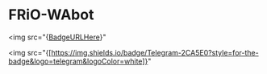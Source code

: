 # FRiO-WAbot

<img src="{[BadgeURLHere](https://img.shields.io/badge/WhatsApp-25D366?style=for-the-badge&logo=whatsapp&logoColor=white)}"


<img src="{[https://img.shields.io/badge/Telegram-2CA5E0?style=for-the-badge&logo=telegram&logoColor=white]}"


